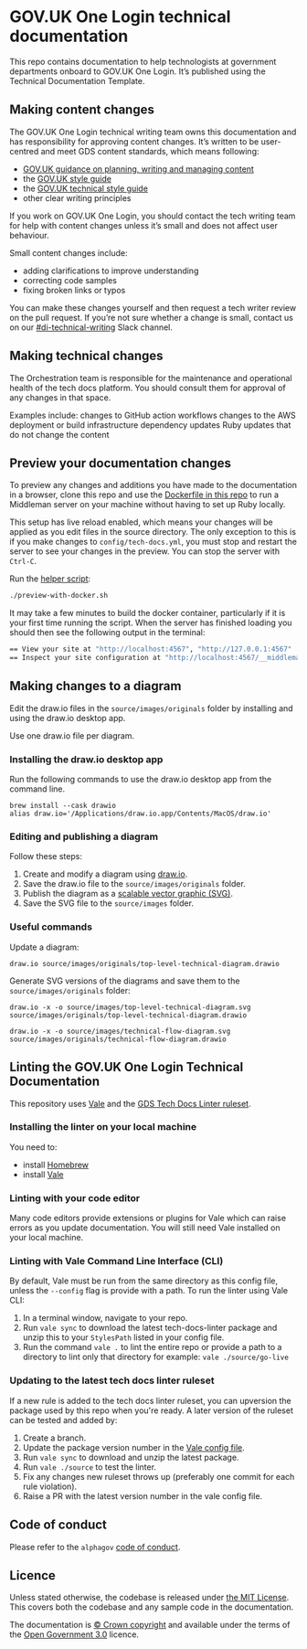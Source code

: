 # GOV.UK One Login technical documentation

This repo contains documentation to help technologists at government departments onboard to GOV.UK One Login. It’s published using the Technical Documentation Template.

## Making content changes
The GOV.UK One Login technical writing team owns this documentation and has responsibility for approving content changes. It’s written to be user-centred and meet GDS content standards, which means following:

* [GOV.UK guidance on planning, writing and managing content](https://www.gov.uk/guidance/content-design/writing-for-gov-uk)
* the [GOV.UK style guide](https://www.gov.uk/guidance/style-guide/a-to-z-of-gov-uk-style)
* the [GOV.UK technical style guide](https://www.gov.uk/guidance/style-guide/technical-content-a-to-z)
* other clear writing principles

If you work on GOV.UK One Login, you should contact the tech writing team for help with content changes unless it’s small and does not affect user behaviour.

Small content changes include:
* adding clarifications to improve understanding
* correcting code samples
* fixing broken links or typos

You can make these changes yourself and then request a tech writer review on the pull request. If you’re not sure whether a change is small, contact us on our [#di-technical-writing](https://gds.slack.com/archives/C02DHELL5HA) Slack channel.

## Making technical changes

The Orchestration team is responsible for the maintenance and operational health of the tech docs platform. You should consult them for approval of any changes in that space.

Examples include:
changes to GitHub action workflows
changes to the AWS deployment or build infrastructure
dependency updates
Ruby updates that do not change the content

## Preview your documentation changes

To preview any changes and additions you have made to the documentation in a browser, clone this repo and use the [Dockerfile in this repo](Dockerfile) to run a Middleman server on your machine without having to set up Ruby locally.

This setup has live reload enabled, which means your changes will be applied as you edit files in the source directory. The only exception to this is if you make changes to `config/tech-docs.yml`, you must stop and restart the server to see your changes in the preview. You can stop the server with `Ctrl-C`.

Run the [helper script](preview-with-docker.sh):

```bash
./preview-with-docker.sh
```

It may take a few minutes to build the docker container, particularly if it is your first time running the script. When the server has finished loading you should then see the following output in the terminal:

```bash
== View your site at "http://localhost:4567", "http://127.0.0.1:4567"
== Inspect your site configuration at "http://localhost:4567/__middleman", "http://127.0.0.1:4567/__middleman"/usr/local/bundle/gems/tilt-2.0.11/lib/tilt/redcarpet.
```

## Making changes to a diagram
Edit the draw.io files in the `source/images/originals` folder by installing and using the draw.io desktop app.

Use one draw.io file per diagram.

### Installing the draw.io desktop app
Run the following commands to use the draw.io desktop app from the command line.

```
brew install --cask drawio
alias draw.io='/Applications/draw.io.app/Contents/MacOS/draw.io'
```

### Editing and publishing a diagram
Follow these steps:
1. Create and modify a diagram using [draw.io](https://about.draw.io/).
2. Save the draw.io file to the `source/images/originals` folder.
3. Publish the diagram as a [scalable vector graphic (SVG)](https://www.w3.org/Graphics/SVG/).
4. Save the SVG file to the `source/images` folder.

### Useful commands
Update a diagram:
```
draw.io source/images/originals/top-level-technical-diagram.drawio
```
Generate SVG versions of the diagrams and save them to the `source/images/originals` folder:
```
draw.io -x -o source/images/top-level-technical-diagram.svg source/images/originals/top-level-technical-diagram.drawio

draw.io -x -o source/images/technical-flow-diagram.svg source/images/originals/technical-flow-diagram.drawio
```

## Linting the GOV.UK One Login Technical Documentation

This repository uses [Vale](https://vale.sh/) and the [GDS Tech Docs Linter ruleset](https://github.com/alphagov/tech-docs-linter).

### Installing the linter on your local machine

You need to:

* install [Homebrew](https://brew.sh/)
* install [Vale](https://vale.sh/docs/vale-cli/installation/)

### Linting with your code editor

Many code editors provide extensions or plugins for Vale which can raise errors as you update documentation. You will still need Vale installed on your local machine.

### Linting with Vale Command Line Interface (CLI)

By default, Vale must be run from the same directory as this config file, unless the `--config` flag is provide with a path.
To run the linter using Vale CLI:

1. In a terminal window, navigate to your repo.
1. Run `vale sync` to download the latest tech-docs-linter package and unzip this to your `StylesPath` listed in your config file.
1. Run the command `vale .` to lint the entire repo or provide a path to a directory to lint only that directory for example: `vale ./source/go-live`

### Updating to the latest tech docs linter ruleset

If a new rule is added to the tech docs linter ruleset, you can upversion the package used by this repo when you're ready.
A later version of the ruleset can be tested and added by:

1. Create a branch.
1. Update the package version number in the [Vale config file](.vale.ini).
1. Run `vale sync` to download and unzip the latest package.
1. Run `vale ./source` to test the linter.
1. Fix any changes new ruleset throws up (preferably one commit for each rule violation).
1. Raise a PR with the latest version number in the vale config file.

## Code of conduct

Please refer to the `alphagov` [code of conduct](https://github.com/alphagov/code-of-conduct).

## Licence

Unless stated otherwise, the codebase is released under [the MIT License][mit].
This covers both the codebase and any sample code in the documentation.

The documentation is [© Crown copyright][copyright] and available under the terms of the [Open Government 3.0][ogl] licence.

[mit]: LICENCE.md
[copyright]: http://www.nationalarchives.gov.uk/information-management/re-using-public-sector-information/uk-government-licensing-framework/crown-copyright/
[ogl]: http://www.nationalarchives.gov.uk/doc/open-government-licence/version/3/